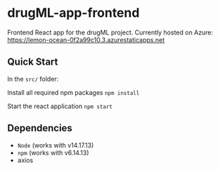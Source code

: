# drugML-app-frontend

Frontend React app for the drugML project. Currently hosted on Azure: https://lemon-ocean-0f2a99c10.3.azurestaticapps.net

## Quick Start

In the ```src/``` folder:

Install all required npm packages ```npm install```

Start the react application ```npm start```

## Dependencies

 - ```Node``` (works with v14.17.13)
 - ```npm``` (works with v6.14.13)
 - axios
